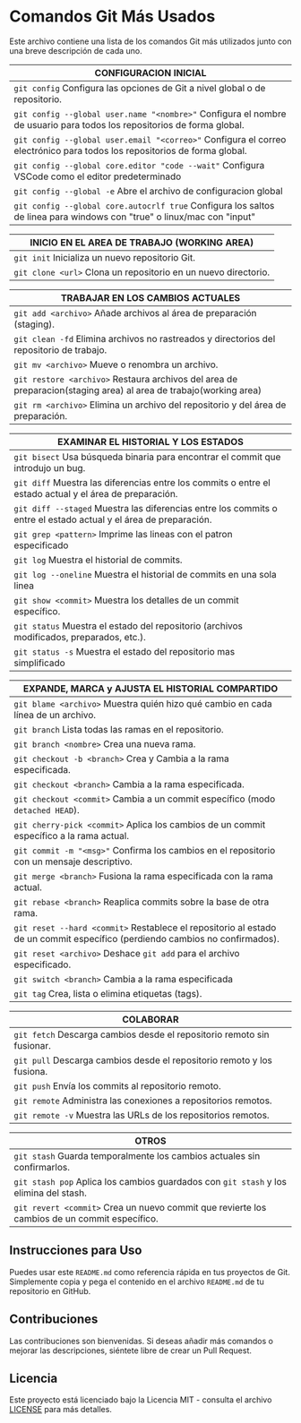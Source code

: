 # Comandos Git Más Usados

Este archivo contiene una lista de los comandos Git más utilizados junto con una breve descripción de cada uno.


| **CONFIGURACION INICIAL**
|--------------------------------------------------------------|
| `git config`                                      Configura las opciones de Git a nivel global o de repositorio.                                  |
| `git config --global user.name "<nombre>"`        Configura el nombre de usuario para todos los repositorios de forma global.                     |
| `git config --global user.email "<correo>"`       Configura el correo electrónico para todos los repositorios de forma global.                    |
| `git config --global core.editor "code --wait"`   Configura VSCode como el editor predeterminado                                                  |
| `git config --global -e`                          Abre el archivo de configuracion global                                                         |
| `git config --global core.autocrlf true`          Configura los saltos de linea para windows con "true" o linux/mac con "input"                   |

| **INICIO EN EL AREA DE TRABAJO (WORKING AREA)**
|--------------------------------------------------------------|
| `git init`                                        Inicializa un nuevo repositorio Git.                                                            |
| `git clone <url>`                                 Clona un repositorio en un nuevo directorio.                                                    |

| **TRABAJAR EN LOS CAMBIOS ACTUALES**
|--------------------------------------------------------------|       
| `git add <archivo>`                               Añade archivos al área de preparación (staging).                                                |
| `git clean -fd`                                   Elimina archivos no rastreados y directorios del repositorio de trabajo.                        |
| `git mv <archivo>`                                Mueve o renombra un archivo.                                                                    |
| `git restore <archivo>`                           Restaura archivos del area de preparacion(staging area) al area de trabajo(working area)        |
| `git rm <archivo>`                                Elimina un archivo del repositorio y del área de preparación.                                   |

| **EXAMINAR EL HISTORIAL Y LOS ESTADOS**        
|--------------------------------------------------------------|  
| `git bisect`                                      Usa búsqueda binaria para encontrar el commit que introdujo un bug.                             |
| `git diff`                                        Muestra las diferencias entre los commits o entre el estado actual y el área de preparación.    |
| `git diff --staged`                               Muestra las diferencias entre los commits o entre el estado actual y el área de preparación.    |
| `git grep <pattern>`                              Imprime las lineas con el patron especificado                                                   |
| `git log`                                         Muestra el historial de commits.                                                                |
| `git log --oneline`                               Muestra el historial de commits en una sola linea                                               |
| `git show <commit>`                               Muestra los detalles de un commit específico.                                                   |
| `git status`                                      Muestra el estado del repositorio (archivos modificados, preparados, etc.).                     |
| `git status -s`                                   Muestra el estado del repositorio mas simplificado                                              |

| **EXPANDE, MARCA y AJUSTA EL HISTORIAL COMPARTIDO**    
|--------------------------------------------------------------|                                                                                    
| `git blame <archivo>`                             Muestra quién hizo qué cambio en cada línea de un archivo.                                      |
| `git branch`                                      Lista todas las ramas en el repositorio.                                                        |
| `git branch <nombre>`                             Crea una nueva rama.                                                                            |
| `git checkout -b <branch>`                        Crea y Cambia a la rama especificada.                                                           |
| `git checkout <branch>`                           Cambia a la rama especificada.                                                                  |
| `git checkout <commit>`                           Cambia a un commit específico (modo `detached HEAD`).                                           |
| `git cherry-pick <commit>`                        Aplica los cambios de un commit específico a la rama actual.                                    |
| `git commit -m "<msg>"`                           Confirma los cambios en el repositorio con un mensaje descriptivo.                              |
| `git merge <branch>`                              Fusiona la rama especificada con la rama actual.                                                |
| `git rebase <branch>`                             Reaplica commits sobre la base de otra rama.                                                    |
| `git reset --hard <commit>`                       Restablece el repositorio al estado de un commit específico (perdiendo cambios no confirmados). |
| `git reset <archivo>`                             Deshace `git add` para el archivo especificado.                                                 |
| `git switch <branch>`                             Cambia a la rama especificada                                                                   |
| `git tag`                                         Crea, lista o elimina etiquetas (tags).                                                         |

| **COLABORAR**      
|--------------------------------------------------------------|                                                                                                                            
| `git fetch`                                       Descarga cambios desde el repositorio remoto sin fusionar.                                      |
| `git pull`                                        Descarga cambios desde el repositorio remoto y los fusiona.                                     |
| `git push`                                        Envía los commits al repositorio remoto.                                                        |
| `git remote`                                      Administra las conexiones a repositorios remotos.                                               |
| `git remote -v`                                   Muestra las URLs de los repositorios remotos.                                                   |

| **OTROS**       
|--------------------------------------------------------------|                                                                                                                                   
| `git stash`                                       Guarda temporalmente los cambios actuales sin confirmarlos.                                     |
| `git stash pop`                                   Aplica los cambios guardados con `git stash` y los elimina del stash.                           |
| `git revert <commit>`                             Crea un nuevo commit que revierte los cambios de un commit específico.                          |


## Instrucciones para Uso

Puedes usar este `README.md` como referencia rápida en tus proyectos de Git. Simplemente copia y pega el contenido en el archivo `README.md` de tu repositorio en GitHub.

## Contribuciones

Las contribuciones son bienvenidas. Si deseas añadir más comandos o mejorar las descripciones, siéntete libre de crear un Pull Request.

## Licencia

Este proyecto está licenciado bajo la Licencia MIT - consulta el archivo [LICENSE](LICENSE) para más detalles.
